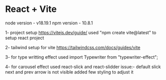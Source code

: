 # React + Vite
node version - v18.19.1
npm version - 10.8.1

1- project setup 
https://vitejs.dev/guide/
used "npm create vite@latest" to setup react project 

2- tailwind setup for vite 
https://tailwindcss.com/docs/guides/vite

3- for type writting effect used import Typewriter from "typewriter-effect";

4- for carousel effect used react-slick and react-slidder
issue:- default slick next and prev arrow is not visible added few styling to adjust it 